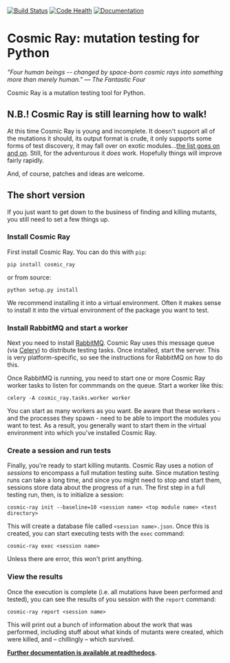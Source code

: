 [![Build Status](https://travis-ci.org/sixty-north/cosmic-ray.png?branch=master)](https://travis-ci.org/sixty-north/cosmic-ray) [![Code Health](https://landscape.io/github/sixty-north/cosmic-ray/master/landscape.svg?style=flat)](https://landscape.io/github/sixty-north/cosmic-ray/master) [![Documentation](https://readthedocs.org/projects/cosmic-ray/badge/?version=latest)](http://cosmic-ray.readthedocs.org/en/latest/)

# Cosmic Ray: mutation testing for Python

*"Four human beings -- changed by space-born cosmic rays into something more than merely human."*
*— The Fantastic Four*

Cosmic Ray is a mutation testing tool for Python.

## N.B.! Cosmic Ray is still learning how to walk!

At this time Cosmic Ray is young and incomplete. It doesn't support
all of the mutations it should, its output format is crude, it only
supports some forms of test discovery, it may fall over on exotic
modules...[the list goes on and on](https://github.com/sixty-north/cosmic-ray/issues). Still,
for the adventurous it *does* work. Hopefully things will improve
fairly rapidly.

And, of course, patches and ideas are welcome.

## The short version

If you just want to get down to the business of finding and killing
mutants, you still need to set a few things up.

### Install Cosmic Ray

First install Cosmic Ray. You can do this with `pip`:

```
pip install cosmic_ray
```

or from source:

```
python setup.py install
```

We recommend installing it into a virtual environment. Often it makes sense to
install it into the virtual environment of the package you want to test.

### Install RabbitMQ and start a worker

Next you need to install [RabbitMQ](https://www.rabbitmq.com/). Cosmic Ray uses
this message queue (via [Celery](http://www.celeryproject.org/)) to distribute
testing tasks. Once installed, start the server. This is very platform-specific,
so see the instructions for RabbitMQ on how to do this.

Once RabbitMQ is running, you need to start one or more Cosmic Ray worker tasks
to listen for commmands on the queue. Start a worker like this:

```
celery -A cosmic_ray.tasks.worker worker
```

You can start as many workers as you want. Be aware that these workers - and the
processes they spawn - need to be able to import the modules you want to test.
As a result, you generally want to start them in the virtual environment into
which you've installed Cosmic Ray.

### Create a session and run tests

Finally, you're ready to start killing mutants. Cosmic Ray uses a notion of
*sessions* to encompass a full mutation testing suite. Since mutation testing
runs can take a long time, and since you might need to stop and start them,
sessions store data about the progress of a run. The first step in a full
testing run, then, is to initialize a session:

```
cosmic-ray init --baseline=10 <session name> <top module name> <test directory>
```

This will create a database file called `<session name>.json`. Once this is
created, you can start executing tests with the `exec` command:

```
cosmic-ray exec <session name>
```

Unless there are error, this won't print anything.

### View the results

Once the execution is complete (i.e. all mutations have been performed and
tested), you can see the results of you session with the `report` command:

```
cosmic-ray report <session name>
```

This will print out a bunch of information about the work that was performed,
including stuff about what kinds of mutants were created, which were killed, and
– chillingly – which survived.

**[Further documentation is available at readthedocs](http://cosmic-ray.readthedocs.org/en/latest/).**
